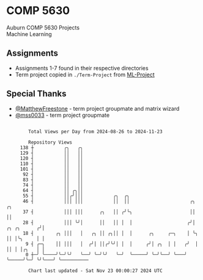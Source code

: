 # COMP 5630
Auburn COMP 5630 Projects  
Machine Learning

## Assignments
- Assignments 1-7 found in their respective directories
- Term project copied in `./Term-Project` from [ML-Project](https://github.com/wumphlett/ML-Project)

## Special Thanks
- [@MatthewFreestone](https://github.com/MatthewFreestone) - term project groupmate and matrix wizard
- [@mss0033](https://github.com/mss0033) - term project groupmate

```

        Total Views per Day from 2024-08-26 to 2024-11-23

        Repository Views
     138 ┼           ╭╮   ╭╮
     129 ┤           ││   ││
     120 ┤           ││   ││
     110 ┤           ││   ││
     101 ┤           ││   ││
      92 ┤           ││   ││
      83 ┤           ││   ││
      74 ┤           ││   ││
      64 ┤           ││ ╭╮││
      55 ┤           ││╭╯│││           ╭╮  ╭╮
      46 ┤           │││ │││           ││  ││                      ╭╮                  ╭╮
      37 ┤           │││ │││      ╭╮   ││ ╭╯╰╮                     ││                  ││
      28 ┤           │││ ╰╯│      ││   ││ │  │                    ╭╯│      ╭╮ ╭╮      ╭╯│
      18 ┤        ╭╮ │││   │   ╭╮ ││ ╭╮││ │  │      ╭╮     ╭─╮    │ ╰╮     ││ │╰╮     │ │
       9 ┤ ╭─╮    ││ │││   │  ╭╯│ ││╭╯╰╯│ │  │     ╭╯│ ╭╮  │ │   ╭╯  │     ││ │ │╭╮   │ │
       0 ┼─╯ ╰────╯╰─╯╰╯   ╰──╯ ╰─╯╰╯   ╰─╯  ╰─────╯ ╰─╯╰──╯ ╰───╯   ╰─────╯╰─╯ ╰╯╰───╯ ╰──────────

        Chart last updated - Sat Nov 23 00:00:27 2024 UTC
        
```
